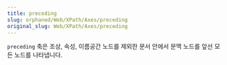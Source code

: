 ```yaml
---
title: preceding
slug: orphaned/Web/XPath/Axes/preceding
original_slug: Web/XPath/Axes/preceding
---
```


`preceding` 축은 조상, 속성, 이름공간 노드를 제외한 문서 안에서 문맥 노드를 앞선 모든 노드를 나타냅니다.
